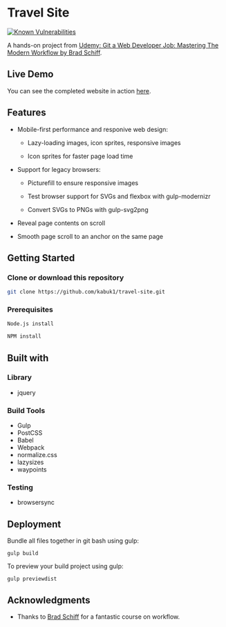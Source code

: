 # Travel Site

[![Known Vulnerabilities](https://snyk.io/test/github/kabuk1/travel-site/badge.svg?targetFile=package.json)](https://snyk.io/test/github/kabuk1/travel-site?targetFile=package.json)

A hands-on project from [Udemy: Git a Web Developer Job: Mastering The Modern Workflow by Brad Schiff](https://www.udemy.com/git-a-web-developer-job-mastering-the-modern-workflow/).

## Live Demo

You can see the completed website in action [here](https://kabuk1.github.io/travel-site/).

## Features

* Mobile-first performance and responive web design:

  * Lazy-loading images, icon sprites, responsive images
  
  * Icon sprites for faster page load time

* Support for legacy browsers:

  * Picturefill to ensure responsive images

  * Test browser support for SVGs and flexbox with gulp-modernizr

  * Convert SVGs to PNGs with gulp-svg2png

* Reveal page contents on scroll

* Smooth page scroll to an anchor on the same page

## Getting Started

### Clone or download this repository

```sh
git clone https://github.com/kabuk1/travel-site.git
```

### Prerequisites

```sh
Node.js install
```

```sh
NPM install
```

## Built with

### Library

* jquery

### Build Tools

* Gulp
* PostCSS
* Babel
* Webpack
* normalize.css
* lazysizes
* waypoints

### Testing

* browsersync

## Deployment

Bundle all files together in git bash using gulp:

```
gulp build
```
To preview your build project using gulp:

```
gulp previewdist
```

## Acknowledgments

* Thanks to [Brad Schiff](https://github.com/LearnWebCode) for a fantastic course on workflow. 

